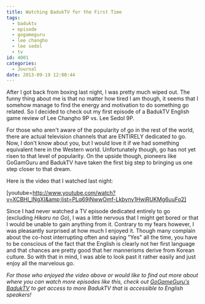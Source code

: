 ```yaml
---
title: Watching BadukTV for the First Time
tags:
  - baduktv
  - episode
  - gogameguru
  - lee changho
  - lee sedol
  - tv
id: 4001
categories:
  - Journal
date: 2013-09-19 12:00:44
---
```


After I got back from boxing last night, I was pretty much wiped out. The funny thing about me is that no matter how tired I am though, it seems that I somehow manage to find the energy and motivation to do something go related. So I decided to check out my first episode of a BadukTV English game review of Lee Changho 9P vs. Lee Sedol 9P.

For those who aren't aware of the popularity of go in the rest of the world, there are actual television channels that are ENTIRELY dedicated to go. Now, I don't know about you, but I would love it if we had something equivalent here in the Western world. Unfortunately though, go has not yet risen to that level of popularity. On the upside though, pioneers like GoGamGuru and BadukTV have taken the first big step to bringing us one step closer to that dream.

Here is the video that I watched last night:

[youtube=http://www.youtube.com/watch?v=XCBHI_lNgXI&amp;list=PLq69jNwwOmf-Lkbyny1HwiRUKMg6uuFo2]

Since I had never watched a TV episode dedicated entirely to go (excluding _Hikaru no Go_), I was a little nervous that I might get bored or that I would be unable to gain anything from it. Contrary to my fears however, I was pleasantly surprised at how much I enjoyed it. Though many complain about the co-host interrupting often and saying "Yes" all the time, you have to be conscious of the fact that the English is clearly not her first language and that chances are pretty good that her mannerisms derive from Korean culture. So with that in mind, I was able to look past it rather easily and just enjoy all the marvelous go.

_For those who enjoyed the video above or would like to find out more about where you can watch more episodes like this, check out [GoGameGuru's BadukTV](http://gogameguru.com/baduk-tv/) to get access to more BadukTV that is accessible to English speakers!_